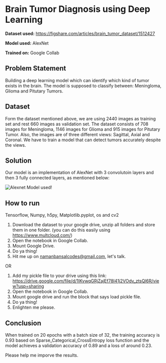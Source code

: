 # Brain Tumor Diagnosis using Deep Learning

**Dataset used:** https://figshare.com/articles/brain_tumor_dataset/1512427

**Model used:** AlexNet

**Trained on:** Google Collab


## Problem Statement

Building a deep learning model which can identify which kind of tumor exists in the brain.
The model is supposed to classify between: Meningloma, Glioma and Pitutary Tumors.

## Dataset

Form the dataset mentioned above, we are using 2440 images as training set and rest 660 images as validation set. The dataset consists of 708 images for Meningloma,
1146 images for Glioma and 915 images for Pitutary Tumor. Also, the images are of three different views: Sagittal, Axial and Coronal. We have to train a model that
can detect tumors accurately despite the views.

## Solution

Our model is an implementation of AlexNet with 3 convolutoin layers and then 3 fully connected layers, as mentioned below:

![Alexnet Model used](https://github.com/namanbansalcodes/Brain-Tumor-Diagnosis-using-Deep-Learning/blob/master/TIP%20model.JPG?raw=true)!


## How to run

Tensorflow, Numpy, h5py, Matplotlib.pyplot, os and cv2

1. Download the dataset to your google drive, unzip all folders and store them in one folder. (you can do this easily using https://www.multcloud.com/)
2. Open the notebook in Google Collab.
3. Mount Google Drive.
4. Do ya thing!
5. Hit me up on namanbansalcodes@gmail.com, let's talk.

OR

1. Add my pickle file to your drive using this link: https://drive.google.com/file/d/1IKvwqGRjZajEf78I41j2VOdv_ztsQl6R/view?usp=sharing
2. Open the notebook in Google Collab.
3. Mount google drive and run the block that says load pickle file.
4. Do ya thing!
5. Enlighten me please.

## Conclusion

When trained on 20 epochs with a batch size of 32, the training accuracy is 0.93 based on Sparse_Categorical_CrossEntropy loss function and
the model achieves a validation accuracy of 0.89 and a loss of around 0.23.

Please help me imporve the results.
